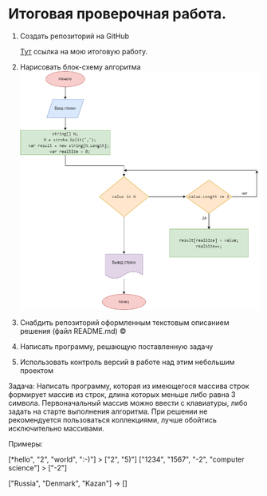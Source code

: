 # Итоговая проверочная работа.

1. Создать репозиторий на GitHub

   [Тут](https://github.com/PetrashTank/FinalWork) ссылка на мою итоговую работу.

2. Нарисовать блок-схему алгоритма
   ![logo](/%D0%91%D0%BB%D0%BE%D0%BA%20%D1%81%D1%85%D0%B5%D0%BC%D0%B0.png)
3. Снабдить репозиторий оформленным текстовым описанием решения (файл README.md)
   &copy;
4. Написать программу, решающую поставленную задачу

5. Использовать контроль версий в работе над этим небольшим проектом

Задача: Написать программу, которая из имеющегося массива строк формирует массив из строк, длина которых
меньше либо равна 3 символа. Первоначальный массив можно ввести с клавиатуры, либо задать на старте
выполнения алгоритма. При решении не рекомендуется пользоваться коллекциями, лучше обойтись
исключительно массивами.

Примеры:

[*hello", "2", "world", ":-)"] > ["2", "5)"]
["1234", "1567", "-2", "computer science"] > ["-2"]

["Russia", "Denmark", "Kazan"] -> []
